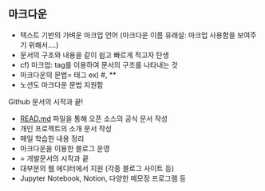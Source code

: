 ## 마크다운

- 텍스트 기반의 가벼운 마크업 언어 (마크다운 이름 유래설: 마크업 사용함을 보여주기 위해서….)
- 문서의 구조와 내용을 같이 쉽고 빠르게 적고자 탄생
- cf) 마크업: tag를 이용하여 문서의 구조를 나타내는 것
- 마크다운의 문법= 태그 ex) #, **
- 노션도 마크다운 문법 지원함

Github 문서의 시작과 끝!

- [READ.md](http://READ.md) 파일을 통해 오픈 소스의 공식 문서 작성
- 개인 프로젝트의 소개 문서 작성
- 매일 학습한 내용 정리
- 마크다운을 이용한 블로그 운영
- = 개발문서의 시작과 끝
- 대부분의 웹 에디터에서 지원 (각종 블로그 사이트 등)
- Jupyter Notebook, Notion, 다양한 메모장 프로그램 등

